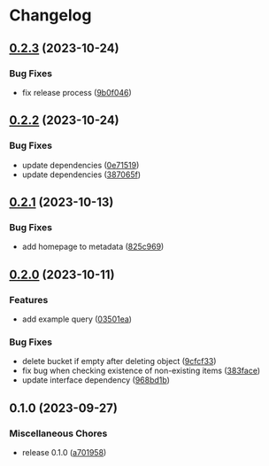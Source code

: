 # Changelog

## [0.2.3](https://github.com/snakemake/snakemake-storage-plugin-s3/compare/v0.2.2...v0.2.3) (2023-10-24)


### Bug Fixes

* fix release process ([9b0f046](https://github.com/snakemake/snakemake-storage-plugin-s3/commit/9b0f046312cdb7caa09df89fd5e83eee77388f9d))

## [0.2.2](https://github.com/snakemake/snakemake-storage-plugin-s3/compare/v0.2.1...v0.2.2) (2023-10-24)


### Bug Fixes

* update dependencies ([0e71519](https://github.com/snakemake/snakemake-storage-plugin-s3/commit/0e71519ac2722d900edb29d48c1c1de30fd6f0ec))
* update dependencies ([387065f](https://github.com/snakemake/snakemake-storage-plugin-s3/commit/387065f0ae5b5142b5d84746d7900a15ada6344d))

## [0.2.1](https://github.com/snakemake/snakemake-storage-plugin-s3/compare/v0.2.0...v0.2.1) (2023-10-13)


### Bug Fixes

* add homepage to metadata ([825c969](https://github.com/snakemake/snakemake-storage-plugin-s3/commit/825c9693909097c590b8fbc6bf7ffb3b94d0ef4f))

## [0.2.0](https://github.com/snakemake/snakemake-storage-plugin-s3/compare/v0.1.0...v0.2.0) (2023-10-11)


### Features

* add example query ([03501ea](https://github.com/snakemake/snakemake-storage-plugin-s3/commit/03501eac385ffb8238e8f5a5265f2e7c1e44c1f1))


### Bug Fixes

* delete bucket if empty after deleting object ([9cfcf33](https://github.com/snakemake/snakemake-storage-plugin-s3/commit/9cfcf3384fcdf5a5ff8f08eeb111b9256885f460))
* fix bug when checking existence of non-existing items ([383face](https://github.com/snakemake/snakemake-storage-plugin-s3/commit/383faceb5c294de6ce2988008a70e31e7156e3dd))
* update interface dependency ([968bd1b](https://github.com/snakemake/snakemake-storage-plugin-s3/commit/968bd1b65b9c7a6b522eecf92925ad3fc543fb50))

## 0.1.0 (2023-09-27)


### Miscellaneous Chores

* release 0.1.0 ([a701958](https://github.com/snakemake/snakemake-storage-plugin-s3/commit/a701958e05e46fb251299806c74d6a3ed52e7c93))
